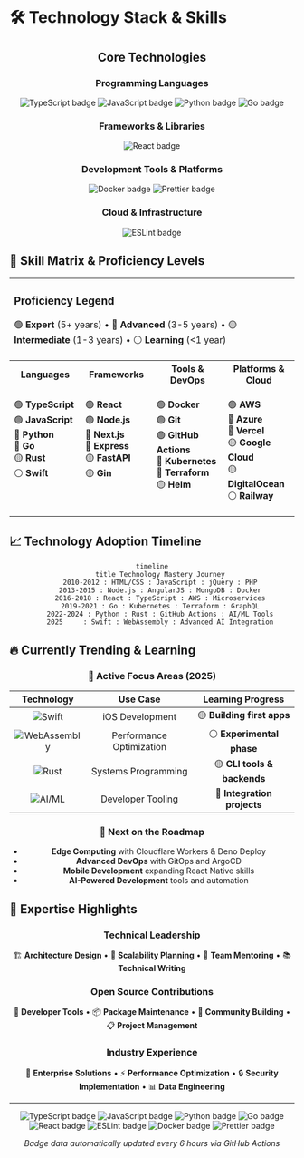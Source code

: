 <!-- markdownlint-disable -->

# 🛠️ Technology Stack & Skills

<div align="center">

## Core Technologies

### Programming Languages

<p align="center">

![TypeScript badge](https://img.shields.io/badge/TypeScript-%5E24.2.1-007ACC?style=for-the-badge&labelColor=656d76&logo=typescript) ![JavaScript badge](https://img.shields.io/badge/JavaScript-primary-F7DF1E?style=flat-square&labelColor=656d76&logo=javascript) ![Python badge](https://img.shields.io/badge/Python-primary-3776AB?style=flat-square&labelColor=2ea043&logo=python) ![Go badge](https://img.shields.io/badge/Go-primary-00ADD8?style=flat-square&labelColor=0969da&logo=go)

</p>

### Frameworks & Libraries

<p align="center">

![React badge](https://img.shields.io/badge/React-primary-61DAFB?style=flat-square&labelColor=0969da&logo=react)

</p>

### Development Tools & Platforms

<p align="center">

![Docker badge](https://img.shields.io/badge/Docker-primary-2496ED?style=flat-square&labelColor=656d76&logo=docker) ![Prettier badge](https://img.shields.io/badge/Prettier-3.6.2-F7B93E?style=flat-square&labelColor=656d76&logo=prettier)

</p>

### Cloud & Infrastructure

<p align="center">

![ESLint badge](https://img.shields.io/badge/ESLint-%5E5.5.4-4B32C3?style=flat-square&labelColor=656d76&logo=eslint)

</p>

</div>

## 🎯 Skill Matrix & Proficiency Levels

<table align="center">
<tr>
<td colspan="4">

### **Proficiency Legend**

🟢 **Expert** (5+ years) • 🔵 **Advanced** (3-5 years) • 🟡 **Intermediate** (1-3 years) • ⚪ **Learning** (<1 year)

</td>
</tr>
<tr>
<th width="25%">Languages</th>
<th width="25%">Frameworks</th>
<th width="25%">Tools & DevOps</th>
<th width="25%">Platforms & Cloud</th>
</tr>
<tr>
<td valign="top">

🟢 **TypeScript**<br/> 🟢 **JavaScript**<br/> 🔵 **Python**<br/> 🔵 **Go**<br/> 🟡 **Rust**<br/> ⚪ **Swift**<br/>

</td>
<td valign="top">

🟢 **React**<br/> 🟢 **Node.js**<br/> 🔵 **Next.js**<br/> 🔵 **Express**<br/> 🟡 **FastAPI**<br/> 🟡 **Gin**<br/>

</td>
<td valign="top">

🟢 **Docker**<br/> 🟢 **Git**<br/> 🟢 **GitHub Actions**<br/> 🔵 **Kubernetes**<br/> 🔵 **Terraform**<br/> 🟡 **Helm**<br/>

</td>
<td valign="top">

🟢 **AWS**<br/> 🔵 **Azure**<br/> 🔵 **Vercel**<br/> 🟡 **Google Cloud**<br/> 🟡 **DigitalOcean**<br/> ⚪ **Railway**<br/>

</td>
</tr>
</table>

## 📈 Technology Adoption Timeline

<div align="center">

```mermaid
timeline
    title Technology Mastery Journey
    2010-2012 : HTML/CSS : JavaScript : jQuery : PHP
    2013-2015 : Node.js : AngularJS : MongoDB : Docker
    2016-2018 : React : TypeScript : AWS : Microservices
    2019-2021 : Go : Kubernetes : Terraform : GraphQL
    2022-2024 : Python : Rust : GitHub Actions : AI/ML Tools
    2025     : Swift : WebAssembly : Advanced AI Integration
```

</div>

## 🔥 Currently Trending & Learning

<div align="center">

### 🚀 Active Focus Areas (2025)

| Technology | Use Case | Learning Progress |
| :-: | :-: | :-: |
| ![Swift](https://img.shields.io/badge/Swift-FA7343?style=flat-square&logo=swift&logoColor=white) | iOS Development | 🟡 **Building first apps** |
| ![WebAssembly](https://img.shields.io/badge/WebAssembly-654FF0?style=flat-square&logo=webassembly&logoColor=white) | Performance Optimization | ⚪ **Experimental phase** |
| ![Rust](https://img.shields.io/badge/Rust-000000?style=flat-square&logo=rust&logoColor=white) | Systems Programming | 🟡 **CLI tools & backends** |
| ![AI/ML](https://img.shields.io/badge/AI/ML-FF6F00?style=flat-square&logo=tensorflow&logoColor=white) | Developer Tooling | 🔵 **Integration projects** |

### 🎯 Next on the Roadmap

- **Edge Computing** with Cloudflare Workers & Deno Deploy
- **Advanced DevOps** with GitOps and ArgoCD
- **Mobile Development** expanding React Native skills
- **AI-Powered Development** tools and automation

</div>

## 💪 Expertise Highlights

<div align="center">

### Technical Leadership

🏗️ **Architecture Design** • 🚀 **Scalability Planning** • 👥 **Team Mentoring** • 📚 **Technical Writing**

### Open Source Contributions

🔧 **Developer Tools** • 📦 **Package Maintenance** • 🤝 **Community Building** • 📋 **Project Management**

### Industry Experience

💼 **Enterprise Solutions** • ⚡ **Performance Optimization** • 🔒 **Security Implementation** • 📊 **Data Engineering**

</div>

---

<div align="center">

![TypeScript badge](https://img.shields.io/badge/TypeScript-%5E24.2.1-007ACC?style=for-the-badge&logo=typescript) ![JavaScript badge](https://img.shields.io/badge/JavaScript-primary-F7DF1E?style=flat-square&logo=javascript) ![Python badge](https://img.shields.io/badge/Python-primary-3776AB?style=flat-square&logo=python) ![Go badge](https://img.shields.io/badge/Go-primary-00ADD8?style=flat-square&logo=go) ![React badge](https://img.shields.io/badge/React-primary-61DAFB?style=flat-square&logo=react) ![ESLint badge](https://img.shields.io/badge/ESLint-%5E5.5.4-4B32C3?style=flat-square&logo=eslint) ![Docker badge](https://img.shields.io/badge/Docker-primary-2496ED?style=flat-square&logo=docker) ![Prettier badge](https://img.shields.io/badge/Prettier-3.6.2-F7B93E?style=flat-square&logo=prettier)

_Badge data automatically updated every 6 hours via GitHub Actions_

</div>

<!-- markdownlint-restore -->
